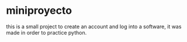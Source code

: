 # miniproyecto
this is a small project to create an account and log into a software, it was made in order to practice python.
